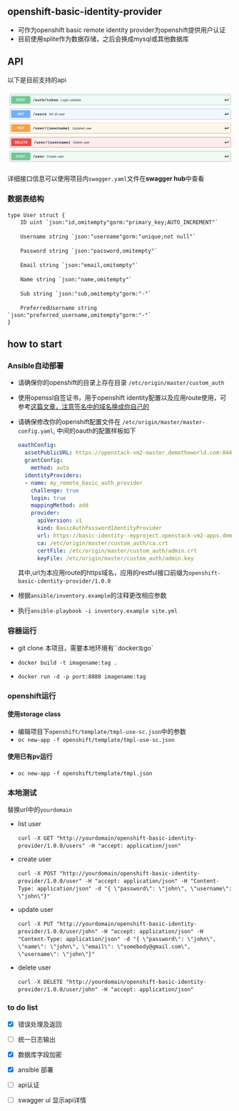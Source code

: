 ## openshift-basic-identity-provider

* 可作为openshift basic remote identity provider为openshift提供用户认证
* 目前使用splite作为数据存储，之后会换成mysql或其他数据库

## API

以下是目前支持的api

![](doc/img/api.png)

详细接口信息可以使用项目内`swagger.yaml`文件在**swagger hub**中查看

### 数据表结构

```sqlite
type User struct {
	ID uint `json:"id,omitempty"gorm:"primary_key;AUTO_INCREMENT"`

	Username string `json:"username"gorm:"unique;not null"`

	Password string `json:"password,omitempty"`

	Email string `json:"email,omitempty"`

	Name string `json:"name,omitempty"`

	Sub string `json:"sub,omitempty"gorm:"-"`

	PreferredUsername string `json:"preferred_username,omitempty"gorm:"-"`
}
```

## how to start

### Ansible自动部署

- 请确保你的openshift的目录上存在目录 `/etc/origin/master/custom_auth`

- 使用openssl自签证书，用于openshift identity配置以及应用route使用，可参考[这篇文章，注意签名中的域名换成你自己的](http://gitlab.sh.99cloud.net/openshift_origin/openshift-authentication-extension/tree/master)

- 请确保修改你的openshift配置文件在 `/etc/origin/master/master-config.yaml`, 中间的oauth的配置样板如下

  ```yaml
  oauthConfig:
    assetPublicURL: https://openstack-vm2-master.demotheworld.com:8443/console/
    grantConfig:
      method: auto
    identityProviders:
    - name: my_remote_basic_auth_provider
      challenge: true
      login: true
      mappingMethod: add
      provider:
        apiVersion: v1
        kind: BasicAuthPasswordIdentityProvider
        url: https://basic-identity--myproject.openstack-vm2-apps.demotheworld.com/openshift-basic-identity-provider/1.0.0/auth/token
        ca: /etc/origin/master/custom_auth/ca.crt
        certFile: /etc/origin/master/custom_auth/admin.crt
        keyFile: /etc/origin/master/custom_auth/admin.key
  ```

  其中,url为本应用route的https域名，应用的restful接口前缀为`openshift-basic-identity-provider/1.0.0`

- 根据`ansible/inventory.example`的注释更改相应参数

- 执行`ansible-playbook -i inventory.example site.yml`

### 容器运行

* git clone 本项目，需要本地环境有``docker`及`go`

* `docker build -t imagename:tag .`
* `docker run -d -p port:8080 imagename:tag`

### openshift运行

#### 使用storage class

* 编辑项目下`openshift/template/tmpl-use-sc.json`中的参数
* `oc new-app -f openshift/template/tmpl-use-sc.json`

#### 使用已有pv运行

* `oc new-app -f openshift/template/tmpl.json`

### 本地测试

替换url中的`yourdomain`

* list user

  `curl -X GET "http://yourdomain/openshift-basic-identity-provider/1.0.0/users" -H "accept: application/json"`

* create user

  `curl -X POST "http://yourdomain/openshift-basic-identity-provider/1.0.0/user" -H "accept: application/json" -H "Content-Type: application/json" -d "{ \"password\": \"john\", \"username\": \"john\"}"`

* update user

  `curl -X PUT "http://yourdomain/openshift-basic-identity-provider/1.0.0/user/john" -H "accept: application/json" -H "Content-Type: application/json" -d "{ \"password\": \"john\", \"name\": \"john\", \"email\": \"somebody@gmail.com\", \"username\": \"john\"}"`

* delete user

  `curl -X DELETE "http://yourdomain/openshift-basic-identity-provider/1.0.0/user/john" -H "accept: application/json"`


### to do list

- [x] 错误处理及返回
- [ ] 统一日志输出
- [x] 数据库字段加密
- [x] ansible 部署
- [ ] api认证
- [ ] swagger ui 显示api详情

